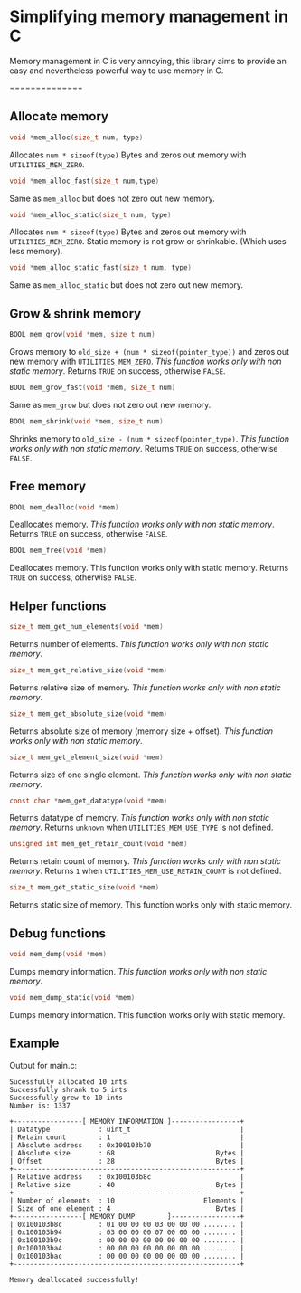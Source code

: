 # Simplifying memory management in C #
Memory management in C is very annoying, this library aims to provide an easy and nevertheless powerful way to use memory in C.

==============
## Allocate memory
```c
void *mem_alloc(size_t num, type)
```
Allocates `num * sizeof(type)` Bytes and zeros out memory with `UTILITIES_MEM_ZERO`.

```c
void *mem_alloc_fast(size_t num,type)
```
Same as `mem_alloc` but does not zero out new memory.

```c
void *mem_alloc_static(size_t num, type)
````
Allocates `num * sizeof(type)` Bytes and zeros out memory with `UTILITIES_MEM_ZERO`. Static memory is not grow or shrinkable. (Which uses less memory).

```c
void *mem_alloc_static_fast(size_t num, type)
````
Same as `mem_alloc_static` but does not zero out new memory.

## Grow & shrink memory
```c
BOOL mem_grow(void *mem, size_t num)
```
Grows memory to `old_size + (num * sizeof(pointer_type))` and zeros out new memory with `UTILITIES_MEM_ZERO`. *This function works only with non static memory*. Returns `TRUE` on success, otherwise `FALSE`.

```c
BOOL mem_grow_fast(void *mem, size_t num)
```
Same as `mem_grow` but does not zero out new memory.

```c
BOOL mem_shrink(void *mem, size_t num)
```
Shrinks memory to `old_size - (num * sizeof(pointer_type)`. *This function works only with non static memory*. Returns `TRUE` on success, otherwise `FALSE`.

## Free memory
```c
BOOL mem_dealloc(void *mem)
```
Deallocates memory. *This function works only with non static memory*. Returns `TRUE` on success, otherwise `FALSE`.

```c
BOOL mem_free(void *mem)
```
Deallocates memory. This function works only with static memory. Returns `TRUE` on success, otherwise `FALSE`.

## Helper functions

```c
size_t mem_get_num_elements(void *mem)
```
Returns number of elements. *This function works only with non static memory*.

```c
size_t mem_get_relative_size(void *mem)
```
Returns relative size of memory. *This function works only with non static memory*.

```c
size_t mem_get_absolute_size(void *mem)
```
Returns absolute size of memory (memory size + offset). *This function works only with non static memory*.

```c
size_t mem_get_element_size(void *mem)
```
Returns size of one single element. *This function works only with non static memory*.

```c
const char *mem_get_datatype(void *mem)
```
Returns datatype of memory. *This function works only with non static memory*. Returns `unknown` when `UTILITIES_MEM_USE_TYPE` is not defined.

```c
unsigned int mem_get_retain_count(void *mem)
```
Returns retain count of memory. *This function works only with non static memory*. Returns `1` when `UTILITIES_MEM_USE_RETAIN_COUNT` is not defined.

```c
size_t mem_get_static_size(void *mem)
```
Returns static size of memory. This function works only with static memory.

## Debug functions
```c
void mem_dump(void *mem)
```
Dumps memory information. *This function works only with non static memory*.

```c
void mem_dump_static(void *mem)
```
Dumps memory information. This function works only with static memory.

## Example

Output for main.c:
```
Sucessfully allocated 10 ints
Successfully shrank to 5 ints
Successfully grew to 10 ints
Number is: 1337

+-----------------[ MEMORY INFORMATION ]-----------------+
| Datatype            : uint_t                           |
| Retain count        : 1                                |
| Absolute address    : 0x100103b70                      |
| Absolute size       : 68                         Bytes |
| Offset              : 28                         Bytes |
+--------------------------------------------------------+
| Relative address    : 0x100103b8c                      |
| Relative size       : 40                         Bytes |
+--------------------------------------------------------+
| Number of elements  : 10                      Elements |
| Size of one element : 4                          Bytes |
+-----------------[ MEMORY DUMP        ]-----------------+
| 0x100103b8c         : 01 00 00 00 03 00 00 00 ........ |
| 0x100103b94         : 03 00 00 00 07 00 00 00 ........ |
| 0x100103b9c         : 00 00 00 00 00 00 00 00 ........ |
| 0x100103ba4         : 00 00 00 00 00 00 00 00 ........ |
| 0x100103bac         : 00 00 00 00 00 00 00 00 ........ |
+--------------------------------------------------------+

Memory deallocated successfully!
```

